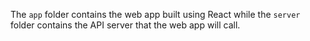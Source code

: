 The `app` folder contains the web app built using React while the `server` folder contains the API server that the web app will call.
